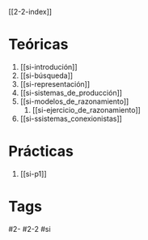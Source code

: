 [[2-2-index]]
# Teóricas
1. [[si-introdución]]
2. [[si-búsqueda]]
3. [[si-representación]]
4. [[si-sistemas_de_producción]]
5. [[si-modelos_de_razonamiento]]
	1. [[si-ejercicio_de_razonamiento]]
6. [[si-ssistemas_conexionistas]]
# Prácticas
1. [[si-p1]]
# Tags
#2- 
#2-2 
#si